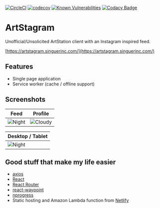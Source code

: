 [![CircleCI](https://circleci.com/gh/singuerinc/artstagram/tree/master.svg?style=svg)](https://circleci.com/gh/singuerinc/artstagram/tree/master) [![codecov](https://codecov.io/gh/singuerinc/artstagram/branch/master/graph/badge.svg)](https://codecov.io/gh/singuerinc/artstagram) [![Known Vulnerabilities](https://snyk.io/test/github/singuerinc/artstagram/badge.svg)](https://snyk.io/test/github/singuerinc/artstagram) [![Codacy Badge](https://api.codacy.com/project/badge/Grade/017484db6b3548f4b63e1be6e72d4e8f)](https://www.codacy.com/app/nahuel.scotti/artstagram)

# ArtStagram

Unofficial/Unsolicited ArtStation client with an Instagram inspired feed.

[https://artstagram.singuerinc.com/](https://artstagram.singuerinc.com/)

## Features

- Single page application
- Service worker (cache / offline support)

## Screenshots

| Feed                               | Profile                                |
| ---------------------------------- | -------------------------------------- |
| ![Night](./docs/feed-mobile-1.png) | ![Cloudy](./docs/profile-mobile-1.png) |

| Desktop / Tablet
| -----------------------------------
| ![Night](./docs/feed-desktop-1.png)

## Good stuff that make my life easier

- [axios](https://github.com/axios/axios)
- [React](https://reactjs.org/)
- [React Router](https://github.com/ReactTraining/react-router)
- [react-waypoint](https://github.com/brigade/react-waypoint)
- [nprogress](https://github.com/rstacruz/nprogress)
- Static hosting and Amazon Lambda function from [Netlify](https://www.netlify.com/)
